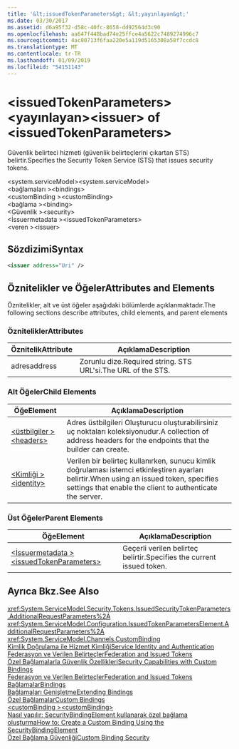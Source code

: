 ```yaml
---
title: '&lt;issuedTokenParameters&gt; &lt;yayınlayan&gt;'
ms.date: 03/30/2017
ms.assetid: d6a95f32-d58c-40fc-8658-dd92564d3c90
ms.openlocfilehash: aa647f448bad74e25ffce4a5622c7489274996c7
ms.sourcegitcommit: 4ac80713f6faa220e5a119d5165308a58f7ccdc8
ms.translationtype: MT
ms.contentlocale: tr-TR
ms.lasthandoff: 01/09/2019
ms.locfileid: "54151143"
---
```

# <a name="ltissuergt-of-ltissuedtokenparametersgt"></a><span data-ttu-id="a54ef-102">&lt;issuedTokenParameters&gt; &lt;yayınlayan&gt;</span><span class="sxs-lookup"><span data-stu-id="a54ef-102">&lt;issuer&gt; of &lt;issuedTokenParameters&gt;</span></span>
<span data-ttu-id="a54ef-103">Güvenlik belirteci hizmeti (güvenlik belirteçlerini çıkartan STS) belirtir.</span><span class="sxs-lookup"><span data-stu-id="a54ef-103">Specifies the Security Token Service (STS) that issues security tokens.</span></span>  
  
 <span data-ttu-id="a54ef-104">\<system.serviceModel></span><span class="sxs-lookup"><span data-stu-id="a54ef-104">\<system.serviceModel></span></span>  
<span data-ttu-id="a54ef-105">\<bağlamaları ></span><span class="sxs-lookup"><span data-stu-id="a54ef-105">\<bindings></span></span>  
<span data-ttu-id="a54ef-106">\<customBinding ></span><span class="sxs-lookup"><span data-stu-id="a54ef-106">\<customBinding></span></span>  
<span data-ttu-id="a54ef-107">\<bağlama ></span><span class="sxs-lookup"><span data-stu-id="a54ef-107">\<binding></span></span>  
<span data-ttu-id="a54ef-108">\<Güvenlik ></span><span class="sxs-lookup"><span data-stu-id="a54ef-108">\<security></span></span>  
<span data-ttu-id="a54ef-109">\<İssuermetadata ></span><span class="sxs-lookup"><span data-stu-id="a54ef-109">\<issuedTokenParameters></span></span>  
<span data-ttu-id="a54ef-110">\<veren ></span><span class="sxs-lookup"><span data-stu-id="a54ef-110">\<issuer></span></span>  
  
## <a name="syntax"></a><span data-ttu-id="a54ef-111">Sözdizimi</span><span class="sxs-lookup"><span data-stu-id="a54ef-111">Syntax</span></span>  
  
```xml  
<issuer address="Uri" />
```  
  
## <a name="attributes-and-elements"></a><span data-ttu-id="a54ef-112">Öznitelikler ve Öğeler</span><span class="sxs-lookup"><span data-stu-id="a54ef-112">Attributes and Elements</span></span>  
 <span data-ttu-id="a54ef-113">Öznitelikler, alt ve üst öğeler aşağıdaki bölümlerde açıklanmaktadır.</span><span class="sxs-lookup"><span data-stu-id="a54ef-113">The following sections describe attributes, child elements, and parent elements</span></span>  
  
### <a name="attributes"></a><span data-ttu-id="a54ef-114">Öznitelikler</span><span class="sxs-lookup"><span data-stu-id="a54ef-114">Attributes</span></span>  
  
|<span data-ttu-id="a54ef-115">Öznitelik</span><span class="sxs-lookup"><span data-stu-id="a54ef-115">Attribute</span></span>|<span data-ttu-id="a54ef-116">Açıklama</span><span class="sxs-lookup"><span data-stu-id="a54ef-116">Description</span></span>|  
|---------------|-----------------|  
|<span data-ttu-id="a54ef-117">adres</span><span class="sxs-lookup"><span data-stu-id="a54ef-117">address</span></span>|<span data-ttu-id="a54ef-118">Zorunlu dize.</span><span class="sxs-lookup"><span data-stu-id="a54ef-118">Required string.</span></span> <span data-ttu-id="a54ef-119">STS URL'si.</span><span class="sxs-lookup"><span data-stu-id="a54ef-119">The URL of the STS.</span></span>|  
  
### <a name="child-elements"></a><span data-ttu-id="a54ef-120">Alt Öğeler</span><span class="sxs-lookup"><span data-stu-id="a54ef-120">Child Elements</span></span>  
  
|<span data-ttu-id="a54ef-121">Öğe</span><span class="sxs-lookup"><span data-stu-id="a54ef-121">Element</span></span>|<span data-ttu-id="a54ef-122">Açıklama</span><span class="sxs-lookup"><span data-stu-id="a54ef-122">Description</span></span>|  
|-------------|-----------------|  
|[<span data-ttu-id="a54ef-123">\<üstbilgiler ></span><span class="sxs-lookup"><span data-stu-id="a54ef-123">\<headers></span></span>](../../../../../docs/framework/configure-apps/file-schema/wcf/headers-element.md)|<span data-ttu-id="a54ef-124">Adres üstbilgileri Oluşturucu oluşturabilirsiniz uç noktaları koleksiyonudur.</span><span class="sxs-lookup"><span data-stu-id="a54ef-124">A collection of address headers for the endpoints that the builder can create.</span></span>|  
|[<span data-ttu-id="a54ef-125">\<Kimliği ></span><span class="sxs-lookup"><span data-stu-id="a54ef-125">\<identity></span></span>](../../../../../docs/framework/configure-apps/file-schema/wcf/identity.md)|<span data-ttu-id="a54ef-126">Verilen bir belirteç kullanırken, sunucu kimlik doğrulaması istemci etkinleştiren ayarları belirtir.</span><span class="sxs-lookup"><span data-stu-id="a54ef-126">When using an issued token, specifies settings that enable the client to authenticate the server.</span></span>|  
  
### <a name="parent-elements"></a><span data-ttu-id="a54ef-127">Üst Öğeler</span><span class="sxs-lookup"><span data-stu-id="a54ef-127">Parent Elements</span></span>  
  
|<span data-ttu-id="a54ef-128">Öğe</span><span class="sxs-lookup"><span data-stu-id="a54ef-128">Element</span></span>|<span data-ttu-id="a54ef-129">Açıklama</span><span class="sxs-lookup"><span data-stu-id="a54ef-129">Description</span></span>|  
|-------------|-----------------|  
|[<span data-ttu-id="a54ef-130">\<İssuermetadata ></span><span class="sxs-lookup"><span data-stu-id="a54ef-130">\<issuedTokenParameters></span></span>](../../../../../docs/framework/configure-apps/file-schema/wcf/issuedtokenparameters.md)|<span data-ttu-id="a54ef-131">Geçerli verilen belirteç belirtir.</span><span class="sxs-lookup"><span data-stu-id="a54ef-131">Specifies the current issued token.</span></span>|  
  
## <a name="see-also"></a><span data-ttu-id="a54ef-132">Ayrıca Bkz.</span><span class="sxs-lookup"><span data-stu-id="a54ef-132">See Also</span></span>  
 <xref:System.ServiceModel.Security.Tokens.IssuedSecurityTokenParameters.AdditionalRequestParameters%2A>  
 <xref:System.ServiceModel.Configuration.IssuedTokenParametersElement.AdditionalRequestParameters%2A>  
 <xref:System.ServiceModel.Channels.CustomBinding>  
 [<span data-ttu-id="a54ef-133">Kimlik Doğrulama ile Hizmet Kimliği</span><span class="sxs-lookup"><span data-stu-id="a54ef-133">Service Identity and Authentication</span></span>](../../../../../docs/framework/wcf/feature-details/service-identity-and-authentication.md)  
 [<span data-ttu-id="a54ef-134">Federasyon ve Verilen Belirteçler</span><span class="sxs-lookup"><span data-stu-id="a54ef-134">Federation and Issued Tokens</span></span>](../../../../../docs/framework/wcf/feature-details/federation-and-issued-tokens.md)  
 [<span data-ttu-id="a54ef-135">Özel Bağlamalarla Güvenlik Özellikleri</span><span class="sxs-lookup"><span data-stu-id="a54ef-135">Security Capabilities with Custom Bindings</span></span>](../../../../../docs/framework/wcf/feature-details/security-capabilities-with-custom-bindings.md)  
 [<span data-ttu-id="a54ef-136">Federasyon ve Verilen Belirteçler</span><span class="sxs-lookup"><span data-stu-id="a54ef-136">Federation and Issued Tokens</span></span>](../../../../../docs/framework/wcf/feature-details/federation-and-issued-tokens.md)  
 [<span data-ttu-id="a54ef-137">Bağlamalar</span><span class="sxs-lookup"><span data-stu-id="a54ef-137">Bindings</span></span>](../../../../../docs/framework/wcf/bindings.md)  
 [<span data-ttu-id="a54ef-138">Bağlamaları Genişletme</span><span class="sxs-lookup"><span data-stu-id="a54ef-138">Extending Bindings</span></span>](../../../../../docs/framework/wcf/extending/extending-bindings.md)  
 [<span data-ttu-id="a54ef-139">Özel Bağlamalar</span><span class="sxs-lookup"><span data-stu-id="a54ef-139">Custom Bindings</span></span>](../../../../../docs/framework/wcf/extending/custom-bindings.md)  
 [<span data-ttu-id="a54ef-140">\<customBinding ></span><span class="sxs-lookup"><span data-stu-id="a54ef-140">\<customBinding></span></span>](../../../../../docs/framework/configure-apps/file-schema/wcf/custombinding.md)  
 [<span data-ttu-id="a54ef-141">Nasıl yapılır: SecurityBindingElement kullanarak özel bağlama oluşturma</span><span class="sxs-lookup"><span data-stu-id="a54ef-141">How to: Create a Custom Binding Using the SecurityBindingElement</span></span>](../../../../../docs/framework/wcf/feature-details/how-to-create-a-custom-binding-using-the-securitybindingelement.md)  
 [<span data-ttu-id="a54ef-142">Özel Bağlama Güvenliği</span><span class="sxs-lookup"><span data-stu-id="a54ef-142">Custom Binding Security</span></span>](../../../../../docs/framework/wcf/samples/custom-binding-security.md)
